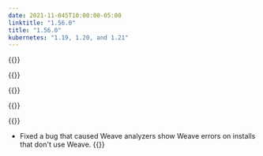 ```yaml
---
date: 2021-11-045T10:00:00-05:00
linktitle: "1.56.0"
title: "1.56.0"
kubernetes: "1.19, 1.20, and 1.21"
---
```


{{<features>}}

{{</features>}}

{{<changes>}}

{{</changes>}}

{{<fixes>}}
* Fixed a bug that caused Weave analyzers show Weave errors on installs that don't use Weave.
{{</fixes>}}
